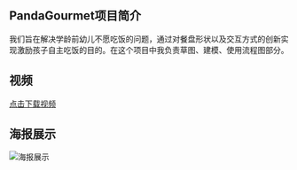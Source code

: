 ## PandaGourmet项目简介

我们旨在解决学龄前幼儿不愿吃饭的问题，通过对餐盘形状以及交互方式的创新实现激励孩子自主吃饭的目的。在这个项目中我负责草图、建模、使用流程图部分。

## 视频

[点击下载视频](../assets/pandagourmet.mp4)

## 海报展示

![海报展示](../assets/pandagourmet_poster.png)
